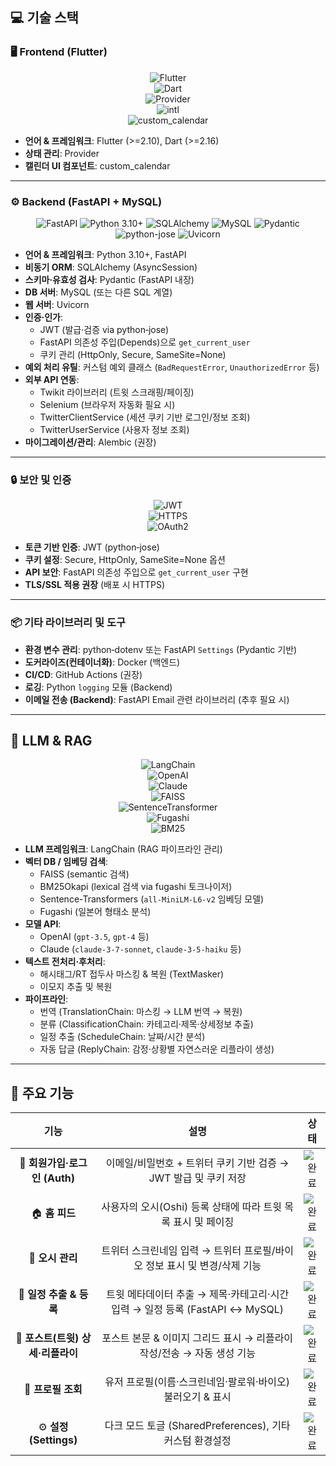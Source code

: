 ## 💻 기술 스택

### 🖥️ Frontend (Flutter)
<div align="center">

![Flutter](https://img.shields.io/badge/Flutter-02569B?style=for-the-badge&logo=flutter&logoColor=white)  
![Dart](https://img.shields.io/badge/Dart-0175C2?style=for-the-badge&logo=dart&logoColor=white)  
![Provider](https://img.shields.io/badge/Provider-FF6F00?style=for-the-badge&logo=flutter&logoColor=white)  
![intl](https://img.shields.io/badge/intl-2196F3?style=for-the-badge&logo=flutter&logoColor=white)  
![custom_calendar](https://img.shields.io/badge/custom__calendar-00BFA5?style=for-the-badge&logo=flutter&logoColor=white)  

</div>

- **언어 & 프레임워크**: Flutter (>=2.10), Dart (>=2.16)  
- **상태 관리**: Provider  
- **캘린더 UI 컴포넌트**: custom_calendar  

---

### ⚙️ Backend (FastAPI + MySQL)
<div align="center">

![FastAPI](https://img.shields.io/badge/FastAPI-009688?style=for-the-badge&logo=fastapi&logoColor=white)
![Python 3.10+](https://img.shields.io/badge/Python_3.10+-3776AB?style=for-the-badge&logo=python&logoColor=white)
![SQLAlchemy](https://img.shields.io/badge/SQLAlchemy-376E8B?style=for-the-badge&logo=sqlalchemy&logoColor=white)
![MySQL](https://img.shields.io/badge/MySQL-4479A1?style=for-the-badge&logo=mysql&logoColor=white)
![Pydantic](https://img.shields.io/badge/Pydantic-176F9C?style=for-the-badge&logo=pydantic&logoColor=white)
![python-jose](https://img.shields.io/badge/python--jose-000000?style=for-the-badge&logo=json-web-tokens&logoColor=white)
![Uvicorn](https://img.shields.io/badge/Uvicorn-000000?style=for-the-badge&logo=uvicorn&logoColor=white)

</div>

- **언어 & 프레임워크**: Python 3.10+, FastAPI  
- **비동기 ORM**: SQLAlchemy (AsyncSession)  
- **스키마·유효성 검사**: Pydantic (FastAPI 내장)  
- **DB 서버**: MySQL (또는 다른 SQL 계열)  
- **웹 서버**: Uvicorn  
- **인증·인가**:  
  - JWT (발급·검증 via python‐jose)  
  - FastAPI 의존성 주입(Depends)으로 `get_current_user`  
  - 쿠키 관리 (HttpOnly, Secure, SameSite=None)  
- **예외 처리 유틸**: 커스텀 예외 클래스 (`BadRequestError`, `UnauthorizedError` 등)  
- **외부 API 연동**:  
  - Twikit 라이브러리 (트윗 스크래핑/페이징)  
  - Selenium (브라우저 자동화 필요 시)  
  - TwitterClientService (세션 쿠키 기반 로그인/정보 조회)  
  - TwitterUserService (사용자 정보 조회)  
- **마이그레이션/관리**: Alembic (권장)  

---

### 🔒 보안 및 인증
<div align="center">

![JWT](https://img.shields.io/badge/JWT-000000?style=for-the-badge&logo=json-web-tokens&logoColor=white)  
![HTTPS](https://img.shields.io/badge/HTTPS-4285F4?style=for-the-badge&logo=lock&logoColor=white)  
![OAuth2](https://img.shields.io/badge/OAuth2-0C6CF2?style=for-the-badge&logo=oauth&logoColor=white)  

</div>

- **토큰 기반 인증**: JWT (python‐jose)  
- **쿠키 설정**: Secure, HttpOnly, SameSite=None 옵션  
- **API 보안**: FastAPI 의존성 주입으로 `get_current_user` 구현  
- **TLS/SSL 적용 권장** (배포 시 HTTPS)  

---

### 📦 기타 라이브러리 및 도구
- **환경 변수 관리**: python‐dotenv 또는 FastAPI `Settings` (Pydantic 기반)  
- **도커라이즈(컨테이너화)**: Docker (백엔드)  
- **CI/CD**: GitHub Actions (권장)  
- **로깅**: Python `logging` 모듈 (Backend)  
- **이메일 전송 (Backend)**: FastAPI Email 관련 라이브러리 (추후 필요 시)  

---

## 🤖 LLM & RAG
<div align="center">

![LangChain](https://img.shields.io/badge/LangChain-FF6C37?style=for-the-badge&logo=langchain&logoColor=white)  
![OpenAI](https://img.shields.io/badge/OpenAI-000000?style=for-the-badge&logo=openai&logoColor=white)  
![Claude](https://img.shields.io/badge/Claude-3399FF?style=for-the-badge&logo=anthropic&logoColor=white)  
![FAISS](https://img.shields.io/badge/FAISS-5243AA?style=for-the-badge&logo=faiss&logoColor=white)  
![SentenceTransformer](https://img.shields.io/badge/SentenceTransformer-0072C6?style=for-the-badge&logo=transformer&logoColor=white)  
![Fugashi](https://img.shields.io/badge/Fugashi-00B4D8?style=for-the-badge&logo=python&logoColor=white)  
![BM25](https://img.shields.io/badge/BM25Okapi-3178C6?style=for-the-badge&logo=python&logoColor=white)  

</div>

- **LLM 프레임워크**: LangChain (RAG 파이프라인 관리)  
- **벡터 DB / 임베딩 검색**:  
  - FAISS (semantic 검색)  
  - BM25Okapi (lexical 검색 via fugashi 토크나이저)  
  - Sentence-Transformers (`all-MiniLM-L6-v2` 임베딩 모델)  
  - Fugashi (일본어 형태소 분석)  
- **모델 API**:  
  - OpenAI (`gpt-3.5`, `gpt-4` 등)  
  - Claude (`claude-3-7-sonnet`, `claude-3-5-haiku` 등)  
- **텍스트 전처리·후처리**:  
  - 해시태그/RT 접두사 마스킹 & 복원 (TextMasker)  
  - 이모지 추출 및 복원  
- **파이프라인**:  
  - 번역 (TranslationChain: 마스킹 → LLM 번역 → 복원)  
  - 분류 (ClassificationChain: 카테고리·제목·상세정보 추출)  
  - 일정 추출 (ScheduleChain: 날짜/시간 분석)  
  - 자동 답글 (ReplyChain: 감정·상황별 자연스러운 리플라이 생성)  

---

## 🌳 주요 기능

<div align="center">

| 기능                            | 설명                                                               | 상태 |
|:------------------------------:|:-----------------------------------------------------------------:|:---:|
| 🔐 **회원가입·로그인 (Auth)**    | 이메일/비밀번호 + 트위터 쿠키 기반 검증 → JWT 발급 및 쿠키 저장        | ![완료](https://img.shields.io/badge/완료-28a745?style=flat-square) |
| 🏠 **홈 피드**                  | 사용자의 오시(Oshi) 등록 상태에 따라 트윗 목록 표시 및 페이징                | ![완료](https://img.shields.io/badge/완료-28a745?style=flat-square) |
| 💖 **오시 관리**               | 트위터 스크린네임 입력 → 트위터 프로필/바이오 정보 표시 및 변경/삭제 기능     | ![완료](https://img.shields.io/badge/완료-28a745?style=flat-square) |
| 📆 **일정 추출 & 등록**         | 트윗 메타데이터 추출 → 제목·카테고리·시간 입력 → 일정 등록 (FastAPI ↔ MySQL) | ![완료](https://img.shields.io/badge/완료-28a745?style=flat-square) |
| 📱 **포스트(트윗) 상세·리플라이** | 포스트 본문 & 이미지 그리드 표시 → 리플라이 작성/전송 → 자동 생성 기능          | ![완료](https://img.shields.io/badge/완료-28a745?style=flat-square) |
| 👤 **프로필 조회**             | 유저 프로필(이름·스크린네임·팔로워·바이오) 불러오기 & 표시            | ![완료](https://img.shields.io/badge/완료-28a745?style=flat-square) |
| ⚙️ **설정 (Settings)**          | 다크 모드 토글 (SharedPreferences), 기타 커스텀 환경설정                  | ![완료](https://img.shields.io/badge/완료-28a745?style=flat-square) |

</div>
